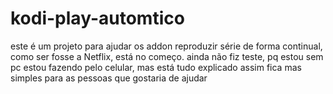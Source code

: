 # kodi-play-automtico 


este é  um projeto para ajudar os addon reproduzir série de forma continual, como ser fosse a Netflix, está no começo.
ainda não fiz teste, pq estou sem pc estou fazendo pelo celular, mas está tudo explicado assim fica mas simples para as pessoas que gostaria de ajudar 

